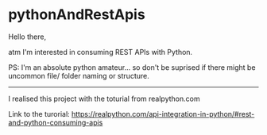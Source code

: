 # pythonAndRestApis

Hello there,

atm I'm interested in consuming REST APIs with Python.

PS: I'm an absolute python amateur... so don't be suprised if there might be uncommon file/ folder naming or structure.

-----
I realised this project with the toturial from realpython.com

Link to the turorial:
https://realpython.com/api-integration-in-python/#rest-and-python-consuming-apis
